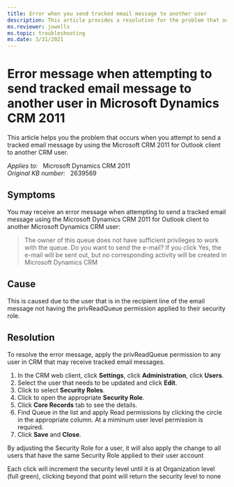 ```yaml
---
title: Error when you send tracked email message to another user
description: This article provides a resolution for the problem that occurs when you attempt to send a tracked email message by using the Microsoft CRM 2011 for Outlook client to another CRM user.
ms.reviewer: jowells
ms.topic: troubleshooting
ms.date: 3/31/2021
---
```

# Error message when attempting to send tracked email message to another user in Microsoft Dynamics CRM 2011

This article helps you the problem that occurs when you attempt to send a tracked email message by using the Microsoft CRM 2011 for Outlook client to another CRM user.

_Applies to:_ &nbsp; Microsoft Dynamics CRM 2011  
_Original KB number:_ &nbsp; 2639569

## Symptoms

You may receive an error message when attempting to send a tracked email message using the Microsoft Dynamics CRM 2011 for Outlook client to another Microsoft Dynamics CRM user:

> The owner of this queue does not have sufficient privileges to work with the queue. Do you want to send the e-mail? If you click Yes, the e-mail will be sent out, but no corresponding activity will be created in Microsoft Dynamics CRM

## Cause

This is caused due to the user that is in the recipient line of the email message not having the privReadQueue permission applied to their security role.

## Resolution

To resolve the error message, apply the privReadQueue permission to any user in CRM that may receive tracked email messages.

1. In the CRM web client, click **Settings**, click **Administration**, click **Users**.
2. Select the user that needs to be updated and click **Edit**.
3. Click to select **Security Roles**.
4. Click to open the appropriate **Security Role**.
5. Click **Core Records** tab to see the details.
6. Find Queue in the list and apply Read permissions by clicking the circle in the appropriate column. At a miminum user level permission is required.
7. Click **Save** and **Close**.

By adjusting the Security Role for a user, it will also apply the change to all users that have the same Security Role applied to their user account

Each click will increment the security level until it is at Organization level (full green), clicking beyond that point will return the security level to none
